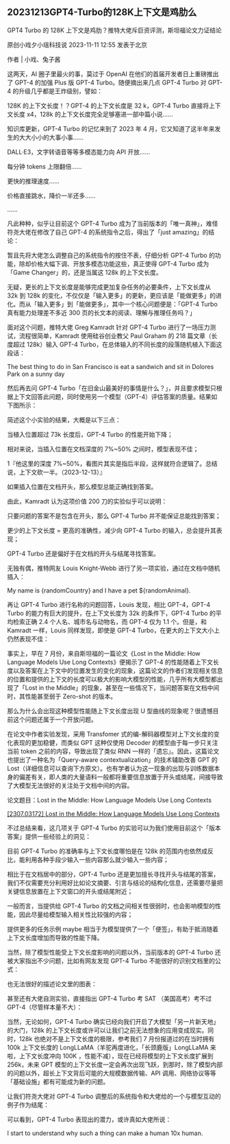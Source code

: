 ## 20231213GPT4-Turbo的128K上下文是鸡肋么

GPT4 Turbo 的 128K 上下文是鸡肋？推特大佬斥巨资评测，斯坦福论文力证结论

原创小戏夕小瑶科技说 2023-11-11 12:55 发表于北京

作者 | 小戏、兔子酱

这两天，AI 圈子里最火的事，莫过于 OpenAI 在他们的首届开发者日上重磅推出了 GPT-4 的加强 Plus 版 GPT-4 Turbo。随便摘出来几点 GPT-4 Turbo 对 GPT-4 的升级几乎都是王炸级别，譬如：

128K 的上下文长度！？GPT-4 的上下文长度是 32 k，GPT-4 Turbo 直接将上下文长度 x4，128k 的上下文长度完全足够塞进一部中篇小说……

知识库更新，GPT-4 Turbo 的记忆来到了 2023 年 4 月，它又知道了这半年来发生的大大小小的大事小事……

DALL·E3，文字转语音等等多模态能力向 API 开放……

每分钟 tokens 上限翻倍……

更快的推理速度……

价格直接跳水，降价一半还多……

……

凡此种种，似乎让目前这个 GPT-4 Turbo 成为了当前版本的「唯一真神」，难怪符尧大佬在修改了自己 GPT-4 的系统指令之后，得出了「just amazing」的结论：

暂且先将大佬怎么调整自己的系统指令的按住不表，仔细分析 GPT-4 Turbo 的功能，除却价格大幅下调、开放多模态功能这些，真正使得 GPT-4 Turbo 成为「Game Changer」的，还是当属这 128k 的上下文长度。

无疑，更长的上下文长度是能够完成更加复杂任务的必要条件，上下文长度从 32k 到 128k 的变化，不仅仅是「输入更多」的更新，更应该是「能做更多」的进化。而从「输入更多」到「能做更多」，其中一个核心问题便是：「GPT-4 Turbo 真有能力处理差不多近 300 页的长文本的阅读、理解与推理任务吗？」

面对这个问题，推特大佬 Greg Kamradt 针对 GPT-4 Turbo 进行了一场压力测试，流程很简单，Kamradt 使用硅谷创业教父 Paul Graham 的 218 篇文章（长度超过 128k）输入 GPT-4 Turbo，在总体输入的不同长度的段落随机植入下面这段话：

The best thing to do in San Francisco is eat a sandwich and sit in Dolores Park on a sunny day

然后再去问 GPT-4 Turbo「在旧金山最美好的事情是什么？」，并且要求模型只根据上下文回答此问题，同时使用另一个模型（GPT-4）评估答案的质量。结果如下图所示：

简述这个小实验的结果，大概是以下三点：

当植入位置超过 73k 长度后，GPT-4 Turbo 的性能开始下降；

相对来说，当插入位置在文档深度的 7%~50% 之间时，模型表现不佳；

1『他这里的深度 7%~50%，看图片其实是指后半段，这样就符合逻辑了。总结说，上下文砍一半。（2023-12-13）』

如果插入位置在文档开头，那么模型总能正确找到答案。

由此，Kamradt 认为这项价值 200 刀的实验似乎可以说明：

只要问题的答案不是包含在开头，那么 GPT-4 Turbo 并不能保证总能找到答案；

更少的上下文长度 = 更高的准确性，减少向 GPT-4 Turbo 的输入，总会提升其表现；

GPT-4 Turbo 还是偏好于在文档的开头与结尾寻找答案。

无独有偶，推特网友 Louis Knight-Webb 进行了另一项实验，通过在文档中随机插入：

My name is {randomCountry} and I have a pet ${randomAnimal}.

再让 GPT-4 Turbo 进行名称的问题回答，Louis 发现，相比 GPT-4，GPT-4 Turbo 的能力有巨大的提升，在上下文长度为 32k 的条件下，GPT-4 Turbo 的平均检索正确 2.4 个人名、城市名与动物名，而 GPT-4 仅为 1.1 个。但是，和 Kamradt 一样，Louis 同样发现，即使是 GPT-4 Turbo，在更大的上下文大小上仍然表现不佳：

事实上，早在 7 月份，来自斯坦福的一篇论文《Lost in the Middle: How Language Models Use Long Contexts》便揭示了 GPT-4 的性能随着上下文长度以及答案在上下文中的位置发生的变化的现象，这篇论文的作者们发现相关信息的位置和提供的上下文的长度可以极大的影响大模型的性能，几乎所有大模型都出现了「Lost in the Middle」的现象，甚至在一些情况下，当问题答案在文档中间时，其性能甚至弱于 Zero-shot 的版本。

那么为什么会出现这种模型性能随上下文长度出现 U 型曲线的现象呢？很遗憾目前这个问题还属于一个开放问题。

在论文中作者实验发现，采用 Transfomer 式的编-解码器模型对上下文长度的变化表现的更加稳健，而类似 GPT 这种仅使用 Decoder 的模型由于每一步只关注当前 token 之前的内容，导致出现了类似 RNN 一样的「遗忘」。因此，这篇论文也提出了一种名为「Query-aware contextualization」的技术辅助改善 GPT 的 Lost（详细信息可以查询下方原文）。也有学者认为这一现象的出现与训练数据本身的偏差有关，即人类的大量语料一般都将重要信息放置于开头或结尾，间接导致了大模型无法很好的关注处于文档中间的内容。

论文题目：Lost in the Middle: How Language Models Use Long Contexts

[[2307.03172] Lost in the Middle: How Language Models Use Long Contexts](https://arxiv.org/abs/2307.03172)

不过总结来看，这几项关于 GPT-4 Turbo 的实验可以为我们使用目前这个「版本答案」提供一些经验上的洞见：

目前 GPT-4 Turbo 的准确率与上下文长度哪怕是在 128k 的范围内也依然成反比，能利用各种手段少输入一些内容那么就少输入一些内容；

相比于在文档居中的部分，GPT-4 Turbo 还是更加擅长寻找开头与结尾的答案，我们不仅需要充分利用好比如论文摘要、引言与结论的结构化信息，还需要尽量把关键信息放置在上下文窗口的开头或结尾附近；

一般而言，当提供给 GPT-4 Turbo 的文档之间相关性很弱时，也会影响模型的性能，因此尽量给模型输入相关性比较强的内容；

提供更多的任务示例 maybe 相当于为模型提供了一个「便签」，有助于抵消随着上下文长度增加而导致的性能下降。

当然，除了模型性能受上下文长度影响的问题以外，当前版本的 GPT-4 Turbo 还被大家指出不少问题，比如有网友发现 GPT-4 Turbo 不能很好的识别文档里的公式：

也无法很好的描述论文里的图表：

甚至还有大佬自测实验，直接指出 GPT-4 Turbo 考 SAT （美国高考）考不过 GPT-4（尽管样本量不大）：

当然，无论如何，GPT-4 Turbo 确实已经向我们开启了大模型「另一片新天地」的大门，128k 的上下文长度或许可以让我们之前无法想象的应用变成现实。同时，128k 也绝对不是上下文长度的极限，参考我们 7 月份报道过的在当时拥有 100k 上下文长度的 LongLLaMA（羊驼再度进化，「长颈鹿版」LongLLaMA 来啦，上下文长度冲向 100K ，性能不减），现在已经将模型的上下文长度扩展到 256k，未来 GPT 模型的上下文长度一定会再次出现飞跃，到那时，除了模型内部的问题以外，超长上下文背后可能的大规模数据传输、API 调用、网络协议等等「基础设施」都有可能成为新的问题。

让我们符尧大佬对 GPT-4 Turbo 调整后的系统指令和大佬给的一个与模型互动的例子作为结尾：

可以看到，GPT-4 Turbo 表现出的潜力，或许真如大佬所说：

I start to understand why such a thing can make a human 10x human.